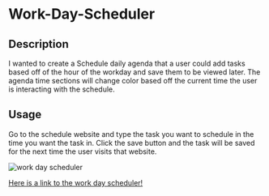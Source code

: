 # Work-Day-Scheduler

## Description

I wanted to create a Schedule daily agenda that a user could add tasks based off of the hour of the workday and save them to be viewed later. The agenda time sections will change color based off the current time the user is interacting with the schedule. 

## Usage 

Go to the schedule website and type the task you want to schedule in the time you want the task in. Click the save button and the task will be saved for the next time the user visits that website. 

![work day scheduler](https://user-images.githubusercontent.com/110742147/191159336-3c5e90bb-2e07-4f9c-a269-661d2f9f3f73.jpg)

[Here is a link to the work day scheduler!](https://jacksonahumada.github.io/Module-4-Challenge/)
